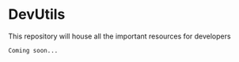 # DevUtils

This repository will house all the important resources for developers

`Coming soon...`
